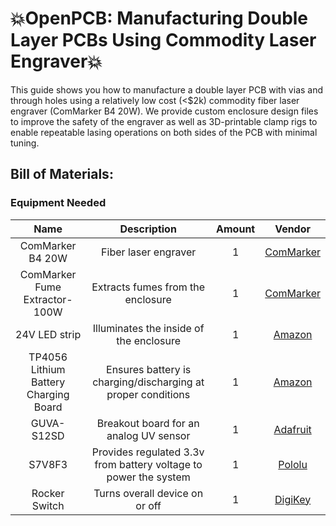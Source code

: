 # 💥OpenPCB: Manufacturing Double Layer PCBs Using Commodity Laser Engraver💥
This guide shows you how to manufacture a double layer PCB with vias and through holes using a relatively low cost (<$2k) commodity fiber laser engraver (ComMarker B4 20W). We provide custom enclosure design files to improve the safety of the engraver as well as 3D-printable clamp rigs to enable repeatable lasing operations on both sides of the PCB with minimal tuning.

## Bill of Materials:
### Equipment Needed
| Name | Description | Amount | Vendor |
| :---: | :---: | :---: | :---: |
| ComMarker B4 20W | Fiber laser engraver | 1 | [ComMarker](https://commarker.com/product/b4-laser-engraver/) |
| ComMarker Fume Extractor-100W | Extracts fumes from the enclosure | 1 | [ComMarker](https://commarker.com/product/commarker-fume-extractor-100w/) |
| 24V LED strip | Illuminates the inside of the enclosure | 1 | [Amazon](https://www.amazon.com/dp/B0D8L9HJXN) |
| TP4056 Lithium Battery Charging Board | Ensures battery is charging/discharging at proper conditions | 1 | [Amazon](https://www.amazon.com/gp/product/B00LTQU2RK/ref=ppx_yo_dt_b_asin_title_o01_s00?ie=UTF8&psc=1) |
| GUVA-S12SD | Breakout board for an analog UV sensor | 1 | [Adafruit](https://www.adafruit.com/product/1918) |
| S7V8F3 | Provides regulated 3.3v from battery voltage to power the system | 1 | [Pololu](https://www.pololu.com/product/2122) |
| Rocker Switch | Turns overall device on or off | 1 | [DigiKey](https://www.digikey.com/en/products/detail/e-switch/RA812C1121/3778076?utm_adgroup=Rocker%20Switches&utm_source=google&utm_medium=cpc&utm_campaign=Shopping_Product_Switches_NEW&utm_term=&utm_content=Rocker%20Switches) |



